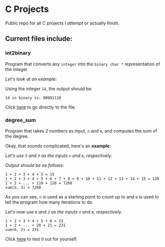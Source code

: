 # C Projects
Public repo for all C projects I *attempt* or actually finish.

## Current files include:

### int2binary
Program that converts any `integer` into the `binary char *` representation of the integer.

*Let's look at an example:*

Using the integer `14`, the output should be
```
14 in binary is: 00001110
```

Click [here](https://github.com/chapmankyle/c-projects/blob/master/int2binary.c) to go directly to the file.

### degree_sum
Program that takes 2 numbers as input, `n` and `m`, and computes the sum of the degree.

Okay, that sounds complicated, here's an **example**:

*Let's use `5` and `3` as the inputs `n` and `m`, respectively.*

*Output should be as follows:*
```
1 + 2 + 3 + 4 + 5 = 15
1 + 2 + 3 + 4 + 5 + 6 + 7 + 8 + 9 + 10 + 11 + 12 + 13 + 14 + 15 = 120
1 + 2 + ... + 119 + 120 = 7260
sum(5, 3) = 7260
```
As you can see, `n` is used as a starting point to count up to and `m` is used to tell the program how many iterations to do.

*Let's now use `6` and `2` as the inputs `n` and `m`, respectively.*
```
1 + 2 + 3 + 4 + 5 + 6 = 21
1 + 2 + ... + 20 + 21 = 231
sum(6, 2) = 231
```
Click [here](https://github.com/chapmankyle/c-projects/blob/master/degree_sum.c) to test it out for yourself.
